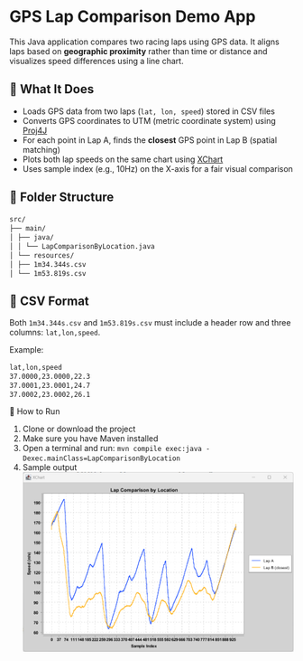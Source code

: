 # GPS Lap Comparison Demo App

This Java application compares two racing laps using GPS data. It aligns laps based on **geographic proximity** rather than time or distance and visualizes speed differences using a line chart.

## 🚗 What It Does

- Loads GPS data from two laps (`lat, lon, speed`) stored in CSV files
- Converts GPS coordinates to UTM (metric coordinate system) using [Proj4J](https://github.com/locationtech/proj4j)
- For each point in Lap A, finds the **closest** GPS point in Lap B (spatial matching)
- Plots both lap speeds on the same chart using [XChart](https://knowm.org/open-source/xchart/)
- Uses sample index (e.g., 10Hz) on the X-axis for a fair visual comparison

## 📂 Folder Structure
```
src/
├── main/
│ ├── java/
│ │ └── LapComparisonByLocation.java
│ └── resources/
│ ├── 1m34.344s.csv
│ └── 1m53.819s.csv
```

## 📄 CSV Format

Both `1m34.344s.csv` and `1m53.819s.csv` must include a header row and three columns: `lat,lon,speed`.

Example:
```csv
lat,lon,speed
37.0000,23.0000,22.3
37.0001,23.0001,24.7
37.0002,23.0002,26.1
```

🚀 How to Run

1. Clone or download the project 
2. Make sure you have Maven installed 
3. Open a terminal and run: `mvn compile exec:java -Dexec.mainClass=LapComparisonByLocation`
4. Sample output ![img.png](img.png)
